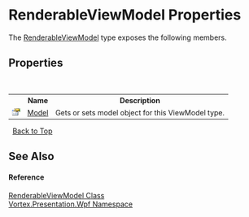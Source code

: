 # RenderableViewModel Properties
 

The <a href="T_Vortex_Presentation_Wpf_RenderableViewModel.md">RenderableViewModel</a> type exposes the following members.


## Properties
&nbsp;<table><tr><th></th><th>Name</th><th>Description</th></tr><tr><td>![Public property](media/pubproperty.gif "Public property")</td><td><a href="P_Vortex_Presentation_Wpf_RenderableViewModel_Model.md">Model</a></td><td>
Gets or sets model object for this ViewModel type.</td></tr></table>&nbsp;
<a href="#renderableviewmodel-properties">Back to Top</a>

## See Also


#### Reference
<a href="T_Vortex_Presentation_Wpf_RenderableViewModel.md">RenderableViewModel Class</a><br /><a href="N_Vortex_Presentation_Wpf.md">Vortex.Presentation.Wpf Namespace</a><br />